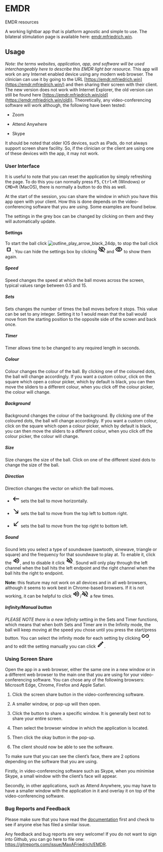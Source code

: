 EMDR
====

EMDR resources

A working lightbar app that is platform agnostic and simple to use. The
bilateral stimulation page is available here:
[emdr.mfriedrich.win](https://emdr.mfriedrich.win).

## Usage

*Note: the terms* *websites, application, app, and software* *will be used interchangeably here to describe this EMDR light bar resource.* This app will work on any Internet enabled device using any modern web browser. The clinician can use it by going to the URL [https://emdr.mfriedrich.win](https://emdr.mfriedrich.win/) and then sharing their screen with their client. The new version does not work with Internet Explorer, the old version can still be found here [https://emdr.mfriedrich.win/old](https://emdr.mfriedrich.win/old)). Theoretically, any video-conferencing software will work although, the following have been tested:

-   Zoom

-   Attend Anywhere

-   Skype

It should be noted that older IOS devices, such as iPads, do not always support screen share facility. So, if the clinician or the client are using one of these devices with the app, it may not work.

### User Interface

It is useful to note that you can reset the application by simply refreshing the page. To do this you can normally press <kbd>F5</kbd>, <kbd>Ctrl+R</kbd> (Windows) or <kbd>CMD+R</kbd> (MacOS), there is normally a button to do this as well.

At the start of the session, you can share the window in which you have this app open with your client. How this is done depends on the video-conferencing software that you are using. Some examples are found below. 

The settings in the grey box can be changed by clicking on them and they will automatically update.

#### Settings

To start the ball click ![outline_play_arrow_black_24dp](https://raw.githubusercontent.com/MaxAFriedrich/EMDR/main/readmeImgs/outline_play_arrow_black_24dp.png), to stop the ball click ![outline_stop_black_24dp](readmeImgs\outline_stop_black_24dp.png). You can hide the settings box by clicking ![outline_visibility_off_black_24dp](readmeImgs\outline_visibility_off_black_24dp.png) and  ![outline_visibility_black_24dp](readmeImgs\outline_visibility_black_24dp.png) to show them again.


##### Speed
Speed changes the speed at which the ball moves across the screen, typical values range between 0.5 and 15. 

##### Sets
Sets changes the number of times the ball moves before it stops. This value can be set to any integer. Setting it to 1 would mean that the ball would move from the starting position to the opposite side of the screen and back once. 

##### Timer
Timer allows time to be changed to any required length in seconds. 

##### Colour
Colour changes the colour of the ball. By clicking one of the coloured dots, the ball will change accordingly. If you want a custom colour, click on the square which open a colour picker, which by default is black, you can then move the sliders to a different colour, when you click off the colour picker, the colour will change.

##### Background
Background changes the colour of the background. By clicking one of the coloured dots, the ball will change accordingly. If you want a custom colour, click on the square which open a colour picker, which by default is black, you can then move the sliders to a different colour, when you click off the colour picker, the colour will change.

##### Size
Size changes the size of the ball. Click on one of the different sized dots to change the size of the ball.

##### Direction
Direction changes the vector on which the ball moves.

- ![outline_west_black_24dp](readmeImgs\outline_west_black_24dp.png) sets the ball to move horizontally.

- ![outline_south_east_black_24dp](readmeImgs\outline_south_east_black_24dp.png) sets the ball to move from the top left to bottom right.

- ![outline_south_west_black_24dp](readmeImgs\outline_south_west_black_24dp.png) sets the ball to move from the top right to bottom left.

##### Sound

Sound lets you select a type of soundwave (sawtooth, sinewave, triangle or square) and the frequency for that soundwave to play at.  To enable it, click the ![outline_volume_up_black_24dp](readmeImgs\outline_volume_up_black_24dp.png), and to disable it click ![outline_volume_off_black_24dp](readmeImgs\outline_volume_off_black_24dp.png).  Sound will only play through the left channel when the ball hits the left endpoint and the right channel when the ball hits the right to endpoint.

**Note:** this feature may not work on all devices and in all web browsers, although it seems to work best in Chrome-based browsers.  If it is not working, it can be helpful to click ![outline_volume_up_black_24dp](readmeImgs\outline_volume_up_black_24dp.png)/![outline_volume_off_black_24dp](readmeImgs\outline_volume_off_black_24dp.png) a few times.




##### Infinity/Manual button

*PLEASE NOTE there is a new Infinity* setting in the Sets and Timer functions, which means that when both Sets and Timer are in the Infinity mode, the ball will keep moving at the speed you chose until you press the start/press button. You can select the infinity mode for each setting by clicking ![outline_all_inclusive_black_24dp](readmeImgs\outline_all_inclusive_black_24dp.png), and to edit the setting manually you can click ![outline_edit_black_24dp](readmeImgs\outline_edit_black_24dp.png).

### Using Screen Share

Open the app in a web browser, either the same one in a new window or in a different web browser to the main one that you are using for your video-conferencing software. You can chose any of the following browsers: Microsoft Edge, Chrome, Firefox and Apple Safari. 

1.  Click the screen share button in the video-conferencing software.

2.  A smaller window, or pop-up will then open.

3.  Click the button to share a specific window. It is generally best not to
    share your entire screen.

4.  Then select the browser window in which the application is located.

5.  Then click the okay button in the pop-up.

6.  The client should now be able to see the software.

To make sure that you can see the client’s face, there are 2 options depending on the software that you are using.

Firstly, in video-conferencing software such as Skype, when you minimise Skype, a small window with the client’s face will appear.

Secondly, in other applications, such as Attend Anywhere, you may have to have a smaller window with the application in it and overlay it on top of the video-conferencing software.

### Bug Reports and Feedback
Please make sure that you have read the [documentation](https://github.com/MaxAFriedrich/EMDR/wiki) first and check to see if anyone else has filed a similar issue.

Any feedback and bug reports are very welcome! 
If you do not want to sign into Github, you can go here to file one: https://gitreports.com/issue/MaxAFriedrich/EMDR.

